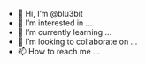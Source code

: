 - 👋 Hi, I’m @blu3bit
- 👀 I’m interested in ...
- 🌱 I’m currently learning ...
- 💞️ I’m looking to collaborate on ...
- 📫 How to reach me ...

<!---
blu3bit/blu3bit is a ✨ special ✨ repository because its `README.md` (this file) appears on your GitHub profile.
You can click the Preview link to take a look at your changes.
--->
